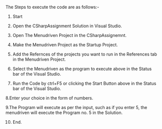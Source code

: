 The Steps to execute the code are as follows:-

1. Start

2. Open the CSharpAssignment Solution in Visual Studio.

3. Open The Menudriven Project in the CSharpAssignemnt.

4. Make the Menudriven Project as the Startup Project.

5. Add the Refernces of the projects you want to run in the References tab in the Menudriven Project.

6. Select the Menudriven as the program to execute above in the Status bar of the Visual Studio.

7. Run the Code by ctrl+F5 or clicking the Start Button above in the Status bar of the Visual Studio.

8.Enter your choice in the form of numbers.

9.The Program will execute as per the input, such as if you enter 5, the menudriven will execute the Program no. 5 in the Solution.

10. End. 